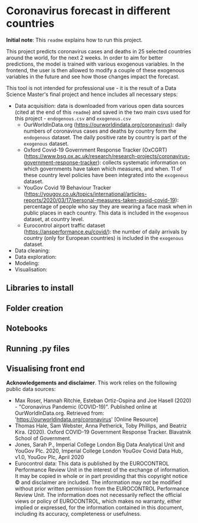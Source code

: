 # Coronavirus forecast in different countries

**Initial note**: This `readme` explains how to run this project. 

This project predicts coronavirus cases and deaths in 25 selected countries around the world, for the next 2 weeks. In order to aim for better predictions, the model is trained with various exogenous variables. In the frontend, the user is then allowed to modify a couple of these exogenous variables in the future and see how those changes impact the forecast.

This tool is not intended for professional use - it is the result of a Data Science Master's final project and hence includes all necessary steps:

* Data acquisition: data is downloaded from various open data sources (cited at the end of this `readme`) and saved in the two main csvs used for this project - `endogenous.csv` and `exogenous.csv`
  * OurWorldInData.org (https://ourworldindata.org/coronavirus): daily numbers of coronavirus cases and deaths by country form the `endogenous` dataset. The daily positive rate by country is part of the `exogenous` dataset.
  * Oxford Covid-19 Government Response Tracker (OxCGRT) (https://www.bsg.ox.ac.uk/research/research-projects/coronavirus-government-response-tracker): collects systematic information on which governments have taken which measures, and when. 11 of these country level policies have been integrated into the `exogenous` dataset.
  * YouGov Covid 19 Behaviour Tracker (https://yougov.co.uk/topics/international/articles-reports/2020/03/17/personal-measures-taken-avoid-covid-19): percentage of people who say they are wearing a face mask when in public places in each country. This data is included in the `exogenous` dataset, at country level.
  * Eurocontrol airport traffic dataset (https://ansperformance.eu/covid/): the number of daily arrivals by country (only for European countries) is included in the `exogenous` dataset.
* Data cleaning:
* Data exploration:
* Modeling:
* Visualisation: 


## Libraries to install


## Folder creation


## Notebooks


## Running .py files


## Visualising front end








**Acknowledgements and disclaimer**. This work relies on the following public data sources:
* Max Roser, Hannah Ritchie, Esteban Ortiz-Ospina and Joe Hasell (2020) - "Coronavirus Pandemic (COVID-19)". Published online at OurWorldInData.org. Retrieved from: 'https://ourworldindata.org/coronavirus' [Online Resource]
* Thomas Hale, Sam Webster, Anna Petherick, Toby Phillips, and Beatriz Kira. (2020). Oxford COVID-19 Government Response Tracker. Blavatnik School of Government.
* Jones, Sarah P., Imperial College London Big Data Analytical Unit and YouGov Plc. 2020, Imperial College London YouGov Covid Data Hub, v1.0, YouGov Plc, April 2020
* Eurocontrol data: This data is published by the EUROCONTROL Performance Review Unit in the interest of the exchange of information. It may be copied in whole or in part providing that this copyright notice © and disclaimer are included. The information may not be modified without prior written permission from the EUROCONTROL Performance Review Unit. The information does not necessarily reflect the official views or policy of EUROCONTROL, which makes no warranty, either implied or expressed, for the information contained in this document, including its accuracy, completeness or usefulness.



